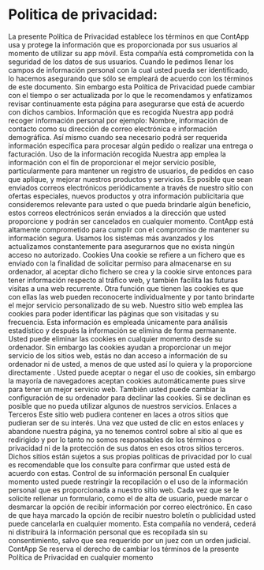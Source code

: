 # Politica de privacidad:
La presente Política de Privacidad establece los términos en que ContApp usa y 
protege la información que es proporcionada por sus usuarios al momento de utilizar su 
app móvil. Esta compañía está comprometida con la seguridad de los datos de sus 
usuarios. Cuando le pedimos llenar los campos de información personal con la cual 
usted pueda ser identificado, lo hacemos asegurando que sólo se empleará de acuerdo 
con los términos de este documento. Sin embargo esta Política de Privacidad puede 
cambiar con el tiempo o ser actualizada por lo que le recomendamos y enfatizamos 
revisar continuamente esta página para asegurarse que está de acuerdo con dichos 
cambios.
Información que es recogida
Nuestra app podrá recoger información personal por ejemplo: 
Nombre, información de contacto como su dirección de correo electrónica e 
información demográfica. Así mismo cuando sea necesario podrá ser requerida 
información específica para procesar algún pedido o realizar una entrega o facturación.
Uso de la información recogida
Nuestra app emplea la información con el fin de proporcionar el mejor servicio 
posible, particularmente para mantener un registro de usuarios, de pedidos en caso 
que aplique, y mejorar nuestros productos y servicios. Es posible que sean enviados 
correos electrónicos periódicamente a través de nuestro sitio con ofertas especiales, 
nuevos productos y otra información publicitaria que consideremos relevante para 
usted o que pueda brindarle algún beneficio, estos correos electrónicos serán enviados 
a la dirección que usted proporcione y podrán ser cancelados en cualquier momento.
ContApp está altamente comprometido para cumplir con el compromiso de mantener 
su información segura. Usamos los sistemas más avanzados y los actualizamos 
constantemente para asegurarnos que no exista ningún acceso no autorizado.
Cookies
Una cookie se refiere a un fichero que es enviado con la finalidad de solicitar permiso 
para almacenarse en su ordenador, al aceptar dicho fichero se crea y la cookie sirve 
entonces para tener información respecto al tráfico web, y también facilita las futuras 
visitas a una web recurrente. Otra función que tienen las cookies es que con ellas las 
web pueden reconocerte individualmente y por tanto brindarte el mejor servicio 
personalizado de su web.
Nuestro sitio web emplea las cookies para poder identificar las páginas que son 
visitadas y su frecuencia. Esta información es empleada únicamente para análisis 
estadístico y después la información se elimina de forma permanente. Usted puede 
eliminar las cookies en cualquier momento desde su ordenador. Sin embargo las 
cookies ayudan a proporcionar un mejor servicio de los sitios web, estás no dan acceso 
a información de su ordenador ni de usted, a menos de que usted así lo quiera y la 
proporcione directamente . Usted puede aceptar o negar el uso de cookies, sin 
embargo la mayoría de navegadores aceptan cookies automáticamente pues sirve para 
tener un mejor servicio web. También usted puede cambiar la configuración de su 
ordenador para declinar las cookies. Si se declinan es posible que no pueda utilizar 
algunos de nuestros servicios.
Enlaces a Terceros
Este sitio web pudiera contener en laces a otros sitios que pudieran ser de su interés. 
Una vez que usted de clic en estos enlaces y abandone nuestra página, ya no tenemos 
control sobre al sitio al que es redirigido y por lo tanto no somos responsables de 
los términos o privacidad ni de la protección de sus datos en esos otros sitios terceros. 
Dichos sitios están sujetos a sus propias políticas de privacidad por lo cual es 
recomendable que los consulte para confirmar que usted está de acuerdo con estas.
Control de su información personal
En cualquier momento usted puede restringir la recopilación o el uso de la información 
personal que es proporcionada a nuestro sitio web. Cada vez que se le solicite rellenar 
un formulario, como el de alta de usuario, puede marcar o desmarcar la opción de 
recibir información por correo electrónico. En caso de que haya marcado la opción de 
recibir nuestro boletín o publicidad usted puede cancelarla en cualquier momento.
Esta compañía no venderá, cederá ni distribuirá la información personal que es 
recopilada sin su consentimiento, salvo que sea requerido por un juez con un orden 
judicial.
ContApp Se reserva el derecho de cambiar los términos de la presente Política de 
Privacidad en cualquier momento
